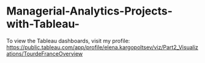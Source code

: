 # Managerial-Analytics-Projects-with-Tableau-

To view the Tableau dashboards, visit my profile: https://public.tableau.com/app/profile/elena.kargopoltsev/viz/Part2_Visualizations/TourdeFranceOverview
